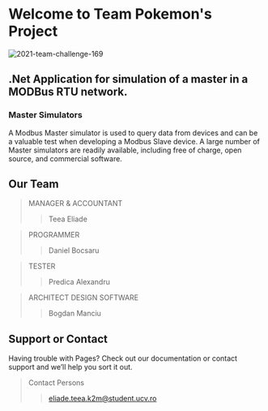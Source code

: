 # Welcome to Team Pokemon's Project

![2021-team-challenge-169](https://user-images.githubusercontent.com/45104764/141177083-8dea0601-1836-46fa-a3e6-a7abd5bd1596.jpg)

## .Net Application for simulation of a master in a MODBus RTU network.

### Master Simulators
A Modbus Master simulator is used to query data from devices and can be a valuable test when developing a Modbus Slave device. A large number of Master simulators are readily available, including free of charge, open source, and commercial software.

## Our Team
>MANAGER & ACCOUNTANT
>>Teea Eliade

>PROGRAMMER
>>Daniel Bocsaru

>TESTER
>>Predica Alexandru

>ARCHITECT DESIGN SOFTWARE
>>Bogdan Manciu

## Support or Contact
Having trouble with Pages? Check out our documentation or contact support and we’ll help you sort it out.
>Contact Persons
>>eliade.teea.k2m@student.ucv.ro
